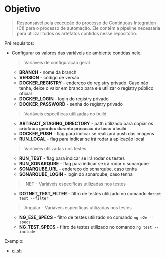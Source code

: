 # Objetivo

> Responsável pela execução do processo de Continuous Integration (CI) para o processo de automação. Ele contém a pipeline necessária para utilizar todos os artefatos contidos nesse repositório.

Pré requisitos:
- Configurar os valores das variáveis de ambiente contidas nele:

  > Variáveis de configuração geral
  - **BRANCH** - nome da branch
  - **VERSION** - código de versão
  - **DOCKER_REGISTRY** - endereço do registry privado. Caso não tenha, deixe o valor em branco para ele utilizar o registry público oficial
  - **DOCKER_LOGIN** - login do registry privado
  - **DOCKER_PASSWORD** - senha do registry privado

  > Variáveis específicas utilizadas no build
  - **ARTIFACT_STAGING_DIRECTORY** - path utilizado para copiar os artefatos gerados durante processo de teste e build
  - **DOCKER_PUSH** - flag para indicar se realizará push das imagens
  - **RUN_LOCAL** - flag para indicar se irá rodar a aplicação local

  > Variáveis utilizadas nos testes
  - **RUN_TEST** - flag para indicar se irá rodar os testes
  - **RUN_SONARQUBE** - flag para indicar se irá rodar o sonarqube
  - **SONARQUBE_URL** - endereço do sonarqube, caso tenha
  - **SONARQUBE_LOGIN** - login do sonarqube, caso tenha

  > .NET - Variáveis específicas utilizadas nos testes
  - **DOTNET_TEST_FILTER** - filtro de testes utilizado no comando `dotnet test --filter`

  > Angular - Variáveis específicas utilizadas nos testes
  - **NG_E2E_SPECS** - filtro de testes utilizado no comando `ng e2e --specs`
  - **NG_TEST_SPECS** - filtro de testes utilizado no comando `ng test --include`

Exemplo:
- [ci.sh](../ci.sh)